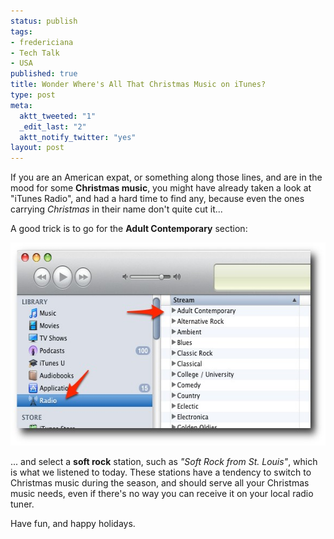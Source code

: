 ```yaml
--- 
status: publish
tags: 
- fredericiana
- Tech Talk
- USA
published: true
title: Wonder Where's All That Christmas Music on iTunes?
type: post
meta: 
  aktt_tweeted: "1"
  _edit_last: "2"
  aktt_notify_twitter: "yes"
layout: post
---
```

If you are an American expat, or something along those lines, and are in the mood for some <strong>Christmas music</strong>, you might have already taken a look at "iTunes Radio", and had a hard time to find any, because even the ones carrying <em>Christmas</em> in their name don't quite cut it...

A good trick is to go for the <strong>Adult Contemporary</strong> section:

<img src="/media/wp/2009/12/itunes-radio.jpg" alt="iTunes Radio" title="iTunes Radio" width="584" height="325" class="alignnone size-full wp-image-2506" />

... and select a <strong>soft rock</strong> station, such as <em>"Soft Rock from St. Louis"</em>, which is what we listened to today. These stations have a tendency to switch to Christmas music during the season, and should serve all your Christmas music needs, even if there's no way you can receive it on your local radio tuner.

Have fun, and happy holidays.
